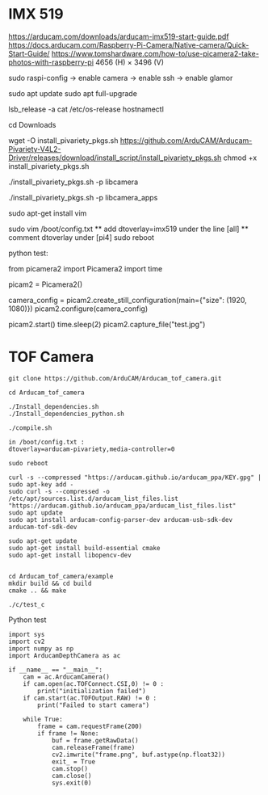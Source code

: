 # IMX 519

https://arducam.com/downloads/arducam-imx519-start-guide.pdf
https://docs.arducam.com/Raspberry-Pi-Camera/Native-camera/Quick-Start-Guide/
https://www.tomshardware.com/how-to/use-picamera2-take-photos-with-raspberry-pi
4656 (H) × 3496 (V)


sudo raspi-config
-> enable camera
-> enable ssh
-> enable glamor

sudo apt update
sudo apt full-upgrade

lsb_release -a
cat /etc/os-release
hostnamectl

cd Downloads

wget -O install_pivariety_pkgs.sh https://github.com/ArduCAM/Arducam-Pivariety-V4L2-Driver/releases/download/install_script/install_pivariety_pkgs.sh
chmod +x install_pivariety_pkgs.sh

./install_pivariety_pkgs.sh -p libcamera

./install_pivariety_pkgs.sh -p libcamera_apps

sudo apt-get install vim

sudo vim /boot/config.txt
** add dtoverlay=imx519 under the line [all]
** comment dtoverlay under [pi4]
sudo reboot

python test:

from picamera2 import Picamera2
import time

picam2 = Picamera2()

camera_config = picam2.create_still_configuration(main={"size": (1920, 1080)})
picam2.configure(camera_config)

picam2.start()
time.sleep(2)
picam2.capture_file("test.jpg")

# TOF Camera

```
git clone https://github.com/ArduCAM/Arducam_tof_camera.git

cd Arducam_tof_camera

./Install_dependencies.sh
./Install_dependencies_python.sh

./compile.sh
```

```
in /boot/config.txt :
dtoverlay=arducam-pivariety,media-controller=0

sudo reboot
```

```
curl -s --compressed "https://arducam.github.io/arducam_ppa/KEY.gpg" | sudo apt-key add -
sudo curl -s --compressed -o /etc/apt/sources.list.d/arducam_list_files.list "https://arducam.github.io/arducam_ppa/arducam_list_files.list"
sudo apt update
sudo apt install arducam-config-parser-dev arducam-usb-sdk-dev arducam-tof-sdk-dev

sudo apt-get update
sudo apt-get install build-essential cmake 
sudo apt-get install libopencv-dev


cd Arducam_tof_camera/example
mkdir build && cd build
cmake .. && make

./c/test_c
```

Python test

```
import sys
import cv2
import numpy as np
import ArducamDepthCamera as ac

if __name__ == "__main__":
    cam = ac.ArducamCamera()
    if cam.open(ac.TOFConnect.CSI,0) != 0 :
        print("initialization failed")
    if cam.start(ac.TOFOutput.RAW) != 0 :
        print("Failed to start camera")

    while True:
        frame = cam.requestFrame(200)
        if frame != None:
            buf = frame.getRawData()
            cam.releaseFrame(frame)
            cv2.imwrite("frame.png", buf.astype(np.float32))
            exit_ = True
            cam.stop()
            cam.close()
            sys.exit(0)
```
